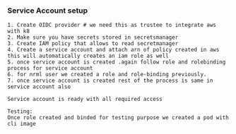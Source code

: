 ### Service Account setup

    1. Create OIDC provider # we need this as trustee to integrate aws with k8
    2. Make sure you have secrets stored in secretsmanager
    3. Create IAM policy that allows to read secretmanager
    4. Create a service account and attach arn of policy created in aws
    this will automatically creates an iam role as well
    5. once service account is created .again follow role and rolebinding process for service account
    6. for nrml user we created a role and role-binding previously.
    7. once service account is created rest of the process is same in service account also

    Service account is ready with all required access

    Testing:
    Once role created and binded for testing purpose we created a pod with cli image

